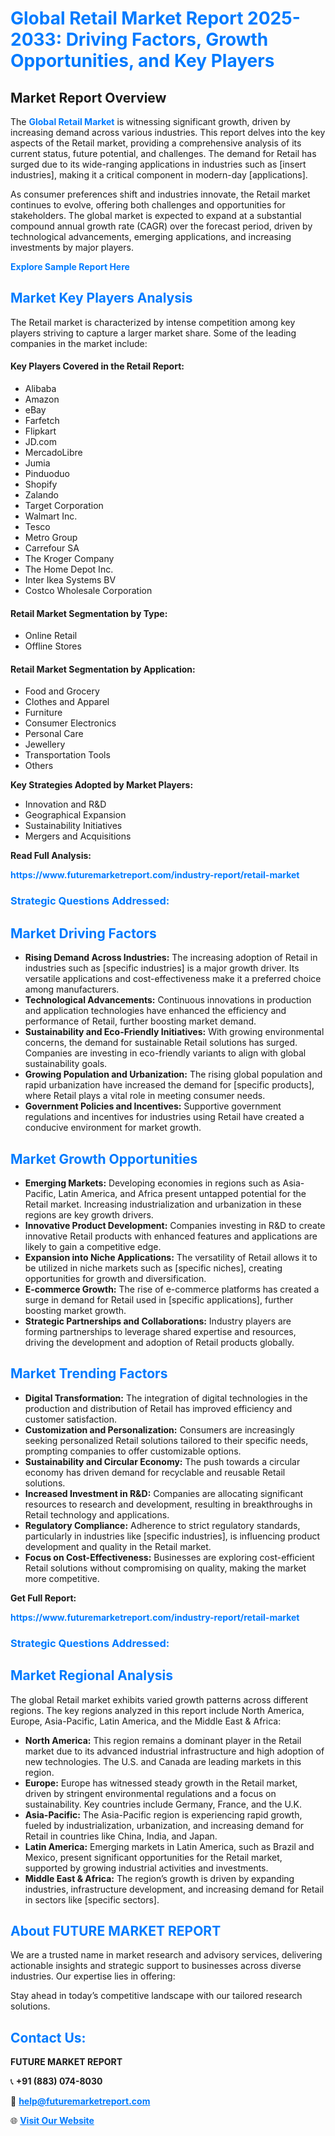 <h1 style="color: #007BFF;">Global Retail Market Report 2025-2033: Driving Factors, Growth Opportunities, and Key Players</h1>

<section id="overview">
<h2>Market Report Overview</h2>
<p>The <a href="https://www.futuremarketreport.com/industry-report/retail-market" style="color: #007BFF; text-decoration: none;"><strong>Global Retail Market</strong></a> is witnessing significant growth, driven by increasing demand across various industries. This report delves into the key aspects of the Retail market, providing a comprehensive analysis of its current status, future potential, and challenges. The demand for Retail has surged due to its wide-ranging applications in industries such as [insert industries], making it a critical component in modern-day [applications].</p>
<p>As consumer preferences shift and industries innovate, the Retail market continues to evolve, offering both challenges and opportunities for stakeholders. The global market is expected to expand at a substantial compound annual growth rate (CAGR) over the forecast period, driven by technological advancements, emerging applications, and increasing investments by major players.</p>
</section>

<section id="overview">
<p><a href="https://www.futuremarketreport.com/request-sample/reportId=43210" style="color: #007BFF; text-decoration: none;"><strong>Explore Sample Report Here</strong></a></p>
</section>

<section id="key-players">
<h2 style="color: #007BFF;">Market Key Players Analysis</h2>
<p>The Retail market is characterized by intense competition among key players striving to capture a larger market share. Some of the leading companies in the market include:</p>
<h4>Key Players Covered in the Retail Report:</h4>
<ul><li>Alibaba</li><li>Amazon</li><li>eBay</li><li>Farfetch</li><li>Flipkart</li><li>JD.com</li><li>MercadoLibre</li><li>Jumia</li><li>Pinduoduo</li><li>Shopify</li><li>Zalando</li><li>Target Corporation</li><li>Walmart Inc.</li><li>Tesco</li><li>Metro Group</li><li>Carrefour SA</li><li>The Kroger Company</li><li>The Home Depot Inc.</li><li>Inter Ikea Systems BV</li><li>Costco Wholesale Corporation</li></ul>
<h4>Retail Market Segmentation by Type:</h4>
<ul><li>Online Retail</li><li>Offline Stores</li></ul>

<h4>Retail Market Segmentation by Application:</h4>
<ul><li>Food and Grocery</li><li>Clothes and Apparel</li><li>Furniture</li><li>Consumer Electronics</li><li>Personal Care</li><li>Jewellery</li><li>Transportation Tools</li><li>Others</li></ul>
<p><strong>Key Strategies Adopted by Market Players:</strong></p>
<ul>
<li>Innovation and R&D</li>
<li>Geographical Expansion</li>
<li>Sustainability Initiatives</li>
<li>Mergers and Acquisitions</li>
</ul>
</section>

<section>
<p><strong>Read Full Analysis: </strong></p><a href="https://www.futuremarketreport.com/industry-report/retail-market" style="color: #007BFF; text-decoration: none;"><strong>https://www.futuremarketreport.com/industry-report/retail-market</strong></a>
<h3 style="color: #007BFF;">Strategic Questions Addressed:</h3>
</section>

<section id="driving-factors">
<h2 style="color: #007BFF;">Market Driving Factors</h2>
<ul>
<li><strong>Rising Demand Across Industries:</strong> The increasing adoption of Retail in industries such as [specific industries] is a major growth driver. Its versatile applications and cost-effectiveness make it a preferred choice among manufacturers.</li>
<li><strong>Technological Advancements:</strong> Continuous innovations in production and application technologies have enhanced the efficiency and performance of Retail, further boosting market demand.</li>
<li><strong>Sustainability and Eco-Friendly Initiatives:</strong> With growing environmental concerns, the demand for sustainable Retail solutions has surged. Companies are investing in eco-friendly variants to align with global sustainability goals.</li>
<li><strong>Growing Population and Urbanization:</strong> The rising global population and rapid urbanization have increased the demand for [specific products], where Retail plays a vital role in meeting consumer needs.</li>
<li><strong>Government Policies and Incentives:</strong> Supportive government regulations and incentives for industries using Retail have created a conducive environment for market growth.</li>
</ul>
</section>

<section id="growth-opportunities">
<h2 style="color: #007BFF;">Market Growth Opportunities</h2>
<ul>
<li><strong>Emerging Markets:</strong> Developing economies in regions such as Asia-Pacific, Latin America, and Africa present untapped potential for the Retail market. Increasing industrialization and urbanization in these regions are key growth drivers.</li>
<li><strong>Innovative Product Development:</strong> Companies investing in R&D to create innovative Retail products with enhanced features and applications are likely to gain a competitive edge.</li>
<li><strong>Expansion into Niche Applications:</strong> The versatility of Retail allows it to be utilized in niche markets such as [specific niches], creating opportunities for growth and diversification.</li>
<li><strong>E-commerce Growth:</strong> The rise of e-commerce platforms has created a surge in demand for Retail used in [specific applications], further boosting market growth.</li>
<li><strong>Strategic Partnerships and Collaborations:</strong> Industry players are forming partnerships to leverage shared expertise and resources, driving the development and adoption of Retail products globally.</li>
</ul>
</section>

<section id="trending-factors">
<h2 style="color: #007BFF;">Market Trending Factors</h2>
<ul>
<li><strong>Digital Transformation:</strong> The integration of digital technologies in the production and distribution of Retail has improved efficiency and customer satisfaction.</li>
<li><strong>Customization and Personalization:</strong> Consumers are increasingly seeking personalized Retail solutions tailored to their specific needs, prompting companies to offer customizable options.</li>
<li><strong>Sustainability and Circular Economy:</strong> The push towards a circular economy has driven demand for recyclable and reusable Retail solutions.</li>
<li><strong>Increased Investment in R&D:</strong> Companies are allocating significant resources to research and development, resulting in breakthroughs in Retail technology and applications.</li>
<li><strong>Regulatory Compliance:</strong> Adherence to strict regulatory standards, particularly in industries like [specific industries], is influencing product development and quality in the Retail market.</li>
<li><strong>Focus on Cost-Effectiveness:</strong> Businesses are exploring cost-efficient Retail solutions without compromising on quality, making the market more competitive.</li>
</ul>
</section>

<section>
<p><strong>Get Full Report: </strong></p><a href="https://www.futuremarketreport.com/industry-report/retail-market" style="color: #007BFF; text-decoration: none;"><strong>https://www.futuremarketreport.com/industry-report/retail-market</strong></a>
<h3 style="color: #007BFF;">Strategic Questions Addressed:</h3>
</section>


<section id="regional-analysis">
<h2 style="color: #007BFF;">Market Regional Analysis</h2>
<p>The global Retail market exhibits varied growth patterns across different regions. The key regions analyzed in this report include North America, Europe, Asia-Pacific, Latin America, and the Middle East & Africa:</p>
<ul>
<li><strong>North America:</strong> This region remains a dominant player in the Retail market due to its advanced industrial infrastructure and high adoption of new technologies. The U.S. and Canada are leading markets in this region.</li>
<li><strong>Europe:</strong> Europe has witnessed steady growth in the Retail market, driven by stringent environmental regulations and a focus on sustainability. Key countries include Germany, France, and the U.K.</li>
<li><strong>Asia-Pacific:</strong> The Asia-Pacific region is experiencing rapid growth, fueled by industrialization, urbanization, and increasing demand for Retail in countries like China, India, and Japan.</li>
<li><strong>Latin America:</strong> Emerging markets in Latin America, such as Brazil and Mexico, present significant opportunities for the Retail market, supported by growing industrial activities and investments.</li>
<li><strong>Middle East & Africa:</strong> The region’s growth is driven by expanding industries, infrastructure development, and increasing demand for Retail in sectors like [specific sectors].</li>
</ul>
</section>

<footer>
<h2 style="color: #007BFF;">About FUTURE MARKET REPORT</h2>
<p>We are a trusted name in market research and advisory services, delivering actionable insights and strategic support to businesses across diverse industries. Our expertise lies in offering:</p>

<p>Stay ahead in today’s competitive landscape with our tailored research solutions.</p>

<h2 style="color: #007BFF;">Contact Us:</h2>
<p><strong>FUTURE MARKET REPORT</strong></p>
<p>📞 <strong>+91 (883) 074-8030</strong></p>
<p>📧 <strong><a href="mailto:help@futuremarketreport.com" style="color: #007BFF;">help@futuremarketreport.com</a></strong></p>
<p>🌐 <strong><a href="https://www.futuremarketreport.com/" style="color: #007BFF;">Visit Our Website</a></strong></p>
</footer>